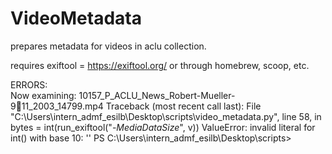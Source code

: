 # VideoMetadata
prepares metadata for videos in aclu collection.

requires exiftool = https://exiftool.org/ or through homebrew, scoop, etc.

ERRORS:
<br>
Now examining: 10157_P_ACLU_News_Robert-Mueller-911_2003_14799.mp4
Traceback (most recent call last):
  File "C:\Users\intern_admf_esilb\Desktop\scripts\video_metadata.py", line 58, in <module>
    bytes = int(run_exiftool("-*MediaDataSize*", v))
ValueError: invalid literal for int() with base 10: ''
PS C:\Users\intern_admf_esilb\Desktop\scripts>
